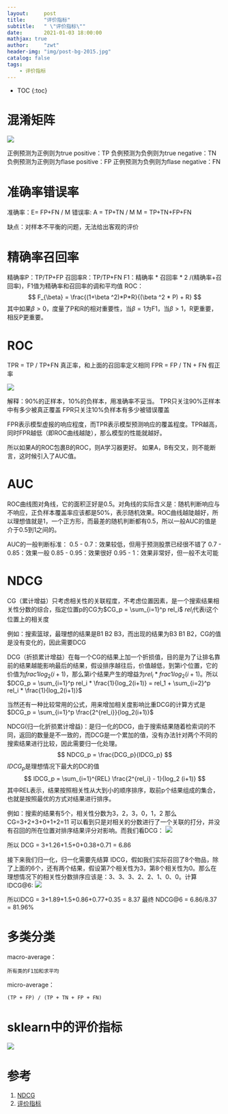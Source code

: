 ```yaml
---
layout:     post
title:      "评价指标"
subtitle:   " \"评价指标\""
date:       2021-01-03 18:00:00
mathjax: true
author:     "zwt"
header-img: "img/post-bg-2015.jpg"
catalog: false
tags:
    - 评价指标
---
```

* TOC
{:toc}

# 混淆矩阵

![](https://zwt0204.github.io//img/混淆矩阵.png)

正例预测为正例则为true positive：TP
负例预测为负例则为true negative：TN
负例预测为正例则为flase positive：FP
正例预测为负例则为flase negative：FN

# 准确率错误率

准确率：E= FP+FN / M
错误率: A = TP+TN / M
M = TP+TN+FP+FN

缺点：对样本不平衡的问题，无法给出客观的评价

# 精确率召回率

精确率P：TP/TP+FP
召回率R：TP/TP+FN
F1：精确率 * 召回率 * 2 /(精确率+召回率)，F1值为精确率和召回率的调和平均值
ROC：
$$
F_{\beta} = \frac{(1+\beta ^2)*P*R}{(\beta ^2 * P) + R}
$$
其中如果$\beta>0$，度量了P和R的相对重要性，当$\beta=1$为F1，当$\beta>1$，R更重要，相反P更重要。

# ROC

TPR = TP / TP+FN  真正率，和上面的召回率定义相同
FPR = FP / TN + FN 假正率

![](https://zwt0204.github.io//img/ROC.png)

解释：90%的正样本，10%的负样本，用准确率不妥当。
TPR只关注90%正样本中有多少被真正覆盖
FPR只关注10%负样本有多少被错误覆盖

FPR表示模型虚报的响应程度，而TPR表示模型预测响应的覆盖程度。TPR越高，同时FPR越低（即ROC曲线越陡），那么模型的性能就越好。

所以如果A的ROC包裹B的ROC，则A学习器更好。
如果A，B有交叉，则不能断言，这时候引入了AUC值。

# AUC

ROC曲线图对角线，它的面积正好是0.5。对角线的实际含义是：随机判断响应与不响应，正负样本覆盖率应该都是50%，表示随机效果。ROC曲线越陡越好，所以理想值就是1，一个正方形，而最差的随机判断都有0.5，所以一般AUC的值是介于0.5到1之间的。

AUC的一般判断标准：
0.5 - 0.7：效果较低，但用于预测股票已经很不错了
0.7 - 0.85：效果一般
0.85 - 0.95：效果很好
0.95 - 1：效果非常好，但一般不太可能

# NDCG

CG（累计增益）只考虑相关性的关联程度，不考虑位置因素，是一个搜索结果相关性分数的综合，指定位置p的CG为$CG_p = \sum_{i=1}^p rel_i$
$rel_i$代表i这个位置上的相关度

例如：搜索篮球，最理想的结果是B1 B2 B3，而出现的结果为B3 B1 B2，CG的值是没有变化的，因此需要DCG

DCG（折损累计增益）在每一个CG的结果上加一个折损值，目的是为了让排名靠前的结果越能影响最后的结果，假设排序越往后，价值越低，到第i个位置，它的价值为$frac{1}{log_2(i+1)}$，那么第i个结果产生的增益为$rel_i * frac{1}{log_2(i+1)}$。所以$DCG_p = \sum_{i=1}^p rel_i * \frac{1}{log_2(i+1)} = rel_1 + \sum_{i=2}^p rel_i * \frac{1}{log_2(i+1)}$

当然还有一种比较常用的公式，用来增加相关度影响比重DCG的计算方式是$DCG_p = \sum_{i=1}^p \frac{2^{rel_i}}{log_2(i+1)}$

NDCG(归一化折损累计增益)：是归一化的DCG，由于搜索结果随着检索词的不同，返回的数量是不一致的，而DCG是一个累加的值，没有办法针对两个不同的搜索结果进行比较，因此需要归一化处理。
$$
NDCG_p = \frac{DCG_p}{IDCG_p}
$$
$IDCG_p$是理想情况下最大的DC的值
$$
IDCG_p = \sum_{i=1}^{REL} \frac{2^{rel_i} - 1}{log_2 (i+1)}
$$
其中REL表示，结果按照相关性从大到小的顺序排序，取前p个结果组成的集合，也就是按照最优的方式对结果进行排序。

例如：搜索的结果有5个，相关性分数为3，2，3，0，1，2
那么CG=3+2+3+0+1+2=11
可以看到只是对相关的分数进行了一个关联的打分，并没有召回的所在位置对排序结果评分对影响。而我们看DCG：
![](https://zwt0204.github.io//img/DCG.png)

所以 DCG  = 3+1.26+1.5+0+0.38+0.71 = 6.86

接下来我们归一化，归一化需要先结算 IDCG，假如我们实际召回了8个物品，除了上面的6个，还有两个结果，假设第7个相关性为3，第8个相关性为0。那么在理想情况下的相关性分数排序应该是：3、3、3、2、2、1、0、0。计算IDCG@6:
![](https://zwt0204.github.io//img/IDCG.png)

所以IDCG = 3+1.89+1.5+0.86+0.77+0.35 = 8.37
最终 NDCG@6 = 6.86/8.37 = 81.96%

# 多类分类
macro-average：
```
所有类的F1加和求平均
```
micro-average：
```
(TP + FP) / (TP + TN + FP + FN)
```

# sklearn中的评价指标

![](https://zwt0204.github.io//img/sklearn.png)


# 参考
1. [NDCG](https://www.cnblogs.com/by-dream/p/9403984.html)
2. [评价指标](https://blog.csdn.net/csdn_susan/article/details/103862393)








